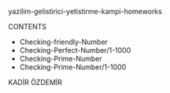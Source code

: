 yazilim-gelistirici-yetistirme-kampi-homeworks

CONTENTS

- Checking-friendly-Number
- Checking-Perfect-Number/1-1000
- Checking-Prime-Number
- Checking-Prime-Number/1-1000

KADİR ÖZDEMİR
